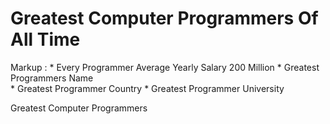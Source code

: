 # Greatest Computer Programmers Of All Time


 Markup :
           * Every Programmer Average Yearly Salary 200 Million
           * Greatest Programmers Name           
           *  Greatest Programmer Country
           * Greatest Programmer University
           
 Greatest Computer Programmers 

